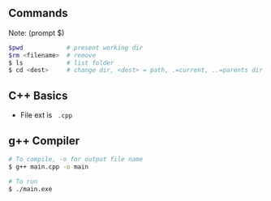 ## Commands 
Note: (prompt $)
```bash
$pwd			# present working dir
$rm <filename>	# remove
$ ls  			# list folder
$ cd <dest>  	# change dir, <dest> = path, .=current, ..=parents dir
```
## C++ Basics

- File ext is `
.cpp`

## g++ Compiler
```bash
# To compile, -o for output file name
$ g++ main.cpp -o main

# To run
$ ./main.exe
```






